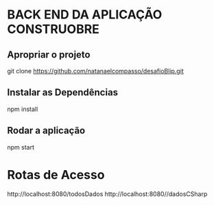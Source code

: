 # BACK END DA APLICAÇÃO CONSTRUOBRE

## Apropriar o projeto

git clone https://github.com/natanaelcompasso/desafioBlip.git

## Instalar as Dependências

npm install

## Rodar a aplicação

npm start

# Rotas de Acesso

http://localhost:8080/todosDados
http://localhost:8080//dadosCSharp
